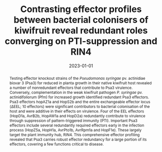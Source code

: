 ---
title: Contrasting effector profiles between bacterial colonisers of kiwifruit reveal
  redundant roles converging on PTI-suppression and RIN4
authors:
- Jay Jayaraman
- Minsoo Yoon
- admin
- Deborah Bohne
- Jibran Tahir
- Ronan Chen
- Cyril Brendolise
- Erik Rikkerink
- Matthew Templeton
date: '2023-01-01'
publishDate: '2024-04-17T04:12:55.801634Z'
publication_types:
- article-journal
publication: '*New Phytologist*'
hugoblox:
  ids:
    doi: 10.1111/nph.18848
abstract: Testing effector knockout strains of the *Pseudomonas syringae* pv. actinidiae
  biovar 3 (Psa3) for reduced in planta growth in their native kiwifruit host revealed
  a number of nonredundant effectors that contribute to Psa3 virulence. Conversely,
  complementation in the weak kiwifruit pathogen *P. syringae* pv. actinidifoliorum
  (Pfm) for increased growth identified redundant Psa3 effectors. Psa3 effectors hopAZ1a
  and HopS2b and the entire exchangeable effector locus (ΔEEL; 10 effectors) were
  significant contributors to bacterial colonisation of the host and were additive
  in their effects on virulence. Four of the EEL effectors (HopD1a, AvrB2b, HopAW1a
  and HopD2a) redundantly contribute to virulence through suppression of pattern-triggered
  immunity (PTI). Important Psa3 effectors include several redundantly required effectors
  early in the infection process (HopZ5a, HopH1a, AvrPto1b, AvrRpm1a and HopF1e).
  These largely target the plant immunity hub, RIN4. This comprehensive effector profiling
  revealed that Psa3 carries robust effector redundancy for a large portion of its
  effectors, covering a few functions critical to disease.
summary: Effector knockout and knock-in assays in virulent Psa3 and avirulent Pfm identified a number of redundantly required effectors that converge on the RIN4 plant immunity hub.
tags:
- 'Pseudomonas syringae pv. actinidiae'
- 'Pseudomonas syringae pv. actinidifoliorum'
- 'Type III effectors'
- 'Effector requirements'
- 'Kiwifruit'
links:
- name: pdf
  url: ""
image:
  caption: ''
  focal_point: 'Smart'
  preview_only: false
  # Focal point options: Smart, Center, TopLeft, Top, TopRight, Left, Right, BottomLeft, Bottom, BottomRight
  # Set `preview_only` to `true` to just use the image for thumbnails.
---